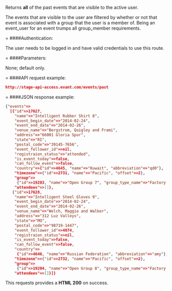 <!-- --- title: GET /events/past -->

Returns **all** of the past events that are visible to the active user.

The events that are visible to the user are filtered by whether or not that event is associated with a group that the user is a member of. Being an event_user for an event trumps all group_member requirements.

=
####Authentication:

The user needs to be logged in and have valid credentials to use this route.

=
####Parameters:

None; default only.

=
####API request example:
```json
http://stage-api-access.evant.com/events/past
```

=
####JSON response example:

```json
{"events"=>
  [{"id"=>17627,
    "name"=>"Intelligent Rubber Shirt 8",
    "event_begin_date"=>"2014-02-24",
    "event_end_date"=>"2014-02-26",
    "venue_name"=>"Bergstrom, Quigley and Frami",
    "address"=>"66001 Gloria Spur",
    "state"=>"RI",
    "postal_code"=>"39145-7656",
    "event_follower_id"=>nil,
    "registraion_status"=>"attended",
    "is_event_today"=>false,
    "can_follow_event"=>false,
    "country"=>{"id"=>4645, "name"=>"Kuwait", "abbreviation"=>"qd0"},
    "timezone"=>{"id"=>2731, "name"=>"Pacific", "offset"=>2},
    "group"=>
     {"id"=>19203, "name"=>"Open Group 7", "group_type_name"=>"Factory:Open"},
    "attendees"=>[]},
   {"id"=>17628,
    "name"=>"Intelligent Steel Gloves 9",
    "event_begin_date"=>"2014-02-24",
    "event_end_date"=>"2014-02-26",
    "venue_name"=>"Welch, Maggio and Walker",
    "address"=>"312 Luz Valleys",
    "state"=>"MO",
    "postal_code"=>"98719-1447",
    "event_follower_id"=>4074,
    "registraion_status"=>nil,
    "is_event_today"=>false,
    "can_follow_event"=>false,
    "country"=>
     {"id"=>4646, "name"=>"Russian Federation", "abbreviation"=>"amy"},
    "timezone"=>{"id"=>2732, "name"=>"Pacific", "offset"=>2},
    "group"=>
     {"id"=>19204, "name"=>"Open Group 8", "group_type_name"=>"Factory:Open"},
    "attendees"=>[]}]}
```

This requests provides a <strong>HTML 200</strong> on success.